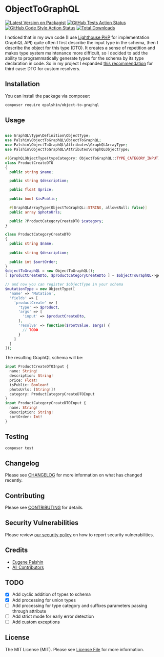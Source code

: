 # ObjectToGraphQL

[![Latest Version on Packagist](https://img.shields.io/packagist/v/palshin/object_to_graphql.svg?style=flat-square)](https://packagist.org/packages/palshin/object_to_graphql)
[![GitHub Tests Action Status](https://img.shields.io/github/workflow/status/palshin/object_to_graphql/run-tests?label=tests)](https://github.com/palshin/object_to_graphql/actions?query=workflow%3ATests+branch%3Amaster)
[![GitHub Code Style Action Status](https://img.shields.io/github/workflow/status/palshin/object_to_graphql/Check%20&%20fix%20styling?label=code%20style)](https://github.com/palshin/object_to_graphql/actions?query=workflow%3A"Check+%26+fix+styling"+branch%3Amaster)
[![Total Downloads](https://img.shields.io/packagist/dt/palshin/object_to_graphql.svg?style=flat-square)](https://packagist.org/packages/palshin/object_to_graphql)

I noticed that in my own code (I use [Lighthouse PHP](https://github.com/nuwave/lighthouse) for implementation GraphQL API) quite often I first describe the input type in the schema, then I describe the object for this type (DTO). It creates a sense of repetition and makes type system maintenance more difficult, so I decided to add the ability to programmatically generate types for the schema by its type declaration in code. So in my project I expanded [this recommendation](https://lighthouse-php.com/5/digging-deeper/adding-types-programmatically.html#native-php-types) for third case: DTO for custom resolvers.

## Installation

You can install the package via composer:

```bash
composer require epalshin/object-to-graphql
```

## Usage

```php

use GraphQL\Type\Definition\ObjectType;
use Palshin\ObjectToGraphQL\ObjectToGraphQL;
use Palshin\ObjectToGraphQL\Attributes\GraphQLArrayType;
use Palshin\ObjectToGraphQL\Attributes\GraphQLObjectType;

#[GraphQLObjectType(typeCategory: ObjectToGraphQL::TYPE_CATEGORY_INPUT)]
class ProductCreateDTO
{
  public string $name;

  public string $description;

  public float $price;
  
  public bool $isPublic;

  #[GraphQLArrayType(ObjectToGraphQL::STRING, allowsNull: false)]
  public array $photoUrls;

  public ?ProductCategoryCreateDTO $category;
}

class ProductCategoryCreateDTO
{
  public string $name;
  
  public string $description;
  
  public int $sortOrder;
}
$objectToGraphQL = new ObjectToGraphQL();
[ $productCreateDto, $productCategoryCreateDto ] = $objectToGraphQL->getObjectTypes(ProductCreateDTO::class);

// and now you can register $objectType in your schema
$mutationType = new ObjectType([
  'name' => 'Mutation',
  'fields' => [
    'productCreate' => [
      'type' => $product,
      'args' => [
        'input' => $productCreateDto,
      ],
      'resolve' => function($rootValue, $args) {
        // TODO
      }
    ]
  ]
]);

```

The resulting GraphQL schema will be:

```graphql
input ProductCreateDTOInput {
  name: String!
  description: String!
  price: Float!
  isPublic: Boolean!
  photoUrls: [String!]!
  category: ProductCategoryCreateDTOInput
}
input ProductCategoryCreateDTOInput {
  name: String!
  description: String!
  sortOrder: Int!
}
```

## Testing

```bash
composer test
```

## Changelog

Please see [CHANGELOG](CHANGELOG.md) for more information on what has changed recently.

## Contributing

Please see [CONTRIBUTING](.github/CONTRIBUTING.md) for details.

## Security Vulnerabilities

Please review [our security policy](../../security/policy) on how to report security vulnerabilities.

## Credits

- [Eugene Palshin](https://github.com/palshin)
- [All Contributors](../../contributors)

## TODO
- [x] Add cyclic addition of types to schema
- [x] Add processing for union types
- [ ] Add processing for type category and suffixes parameters passing through attribute
- [ ] Add strict mode for early error detection
- [ ] Add custom exceptions

## License

The MIT License (MIT). Please see [License File](LICENSE.md) for more information.

